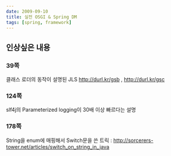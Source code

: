 ```yaml
---
date: 2009-09-10
title: 실전 OSGI & Spring DM
tags: [spring, framework]
---
```


## 인상싶은 내용
### 39쪽
클래스 로더의 동작이 설명된 JLS http://durl.kr/gsb , http://durl.kr/gsc

### 124쪽
slf4j의 Parameterized logging이 30배 이상 빠르다는 설명

### 178쪽
String을 enum에 매핑해서 Switch문을 쓴 트릭 : http://sorcerers-tower.net/articles/switch_on_string_in_java

